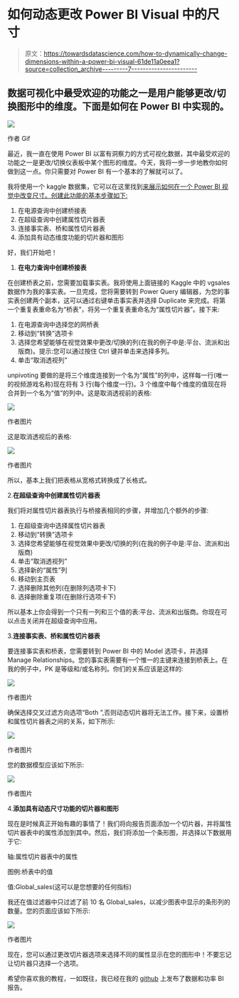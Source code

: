# 如何动态更改 Power BI Visual 中的尺寸

> 原文：<https://towardsdatascience.com/how-to-dynamically-change-dimensions-within-a-power-bi-visual-61de11a0eea1?source=collection_archive---------7----------------------->

## 数据可视化中最受欢迎的功能之一是用户能够更改/切换图形中的维度。下面是如何在 Power BI 中实现的。

![](img/3e20fc8013874bde37cc40abce96f82c.png)

作者 Gif

最近，我一直在使用 Power BI 以富有洞察力的方式可视化数据，其中最受欢迎的功能之一是更改/切换仪表板中某个图形的维度。今天，我将一步一步地教你如何做到这一点。你只需要对 Power BI 有一个基本的了解就可以了。

我将使用一个 kaggle 数据集，它可以在这里找到[来展示如何在一个 Power BI 视觉中改变尺寸。创建此功能的基本步骤如下:](https://www.kaggle.com/gregorut/videogamesales/version/2)

1.  在电源查询中创建桥接表
2.  在超级查询中创建属性切片器表
3.  连接事实表、桥和属性切片器表
4.  添加具有动态维度功能的切片器和图形

好，我们开始吧！

1.  **在电力查询中创建桥接表**

在创建桥表之前，您需要加载事实表。我将使用上面链接的 Kaggle 中的 vgsales 数据作为我的事实表。一旦完成，您将需要转到 Power Query 编辑器，为您的事实表创建两个副本，这可以通过右键单击事实表并选择 Duplicate 来完成。将第一个重复表重命名为“桥表”，将另一个重复表重命名为“属性切片器”。接下来:

1.  在电源查询中选择您的网桥表
2.  移动到“转换”选项卡
3.  选择您希望能够在视觉效果中更改/切换的列(在我的例子中是:平台、流派和出版商)。提示:您可以通过按住 Ctrl 键并单击来选择多列。
4.  单击“取消透视列”

unpivoting 要做的是将三个维度连接到一个名为“属性”的列中，这样每一行(唯一的视频游戏名称)现在将有 3 行(每个维度一行)。3 个维度中每个维度的值现在将合并到一个名为“值”的列中。这是取消透视前的表格:

![](img/7ed20049b1ecb485ef9002e0fdb05240.png)

作者图片

这是取消透视后的表格:

![](img/4c7730edb66863111b2d01510e9139ab.png)

作者图片

所以，基本上我们把表格从宽格式转换成了长格式。

2.**在超级查询中创建属性切片器表**

我们将对属性切片器表执行与桥接表相同的步骤，并增加几个额外的步骤:

1.  在超级查询中选择属性切片器表
2.  移动到“转换”选项卡
3.  选择您希望能够在视觉效果中更改/切换的列(在我的例子中是:平台、流派和出版商)
4.  单击“取消透视列”
5.  选择新的“属性”列
6.  移动到主页表
7.  选择删除其他列(在删除列选项卡下)
8.  选择删除重复项(在删除行选项卡下)

所以基本上你会得到一个只有一列和三个值的表:平台、流派和出版商。你现在可以点击关闭并在超级查询中应用。

3.**连接事实表、桥和属性切片器表**

要连接事实表和桥表，您需要转到 Power BI 中的 Model 选项卡，并选择 Manage Relationships。您的事实表需要有一个惟一的主键来连接到桥表上。在我的例子中，PK 是等级和/或名称列。你们的关系应该是这样的:

![](img/29cd2d90e3482e3929d3555f7a3b88e5.png)

作者图片

确保选择交叉过滤方向选项“Both ”,否则动态切片器将无法工作。接下来，设置桥和属性切片器表之间的关系，如下所示:

![](img/30c249e778ee2cc44b3d0e87e1929496.png)

作者图片

您的数据模型应该如下所示:

![](img/0ee86ad59835948a198ecc4c9185d56d.png)

作者图片

4.**添加具有动态尺寸功能的切片器和图形**

现在是时候真正开始有趣的事情了！我们将向报告页面添加一个切片器，并将属性切片器表中的属性添加到其中。然后，我们将添加一个条形图，并选择以下数据用于它:

轴:属性切片器表中的属性

图例:桥表中的值

值:Global_sales(这可以是您想要的任何指标)

我还在值过滤器中只过滤了前 10 名 Global_sales，以减少图表中显示的条形列的数量。您的页面应该如下所示:

![](img/203b13e535ad8865309cf4eaacd21c9c.png)

作者图片

现在，您可以通过更改切片器选项来选择不同的属性显示在您的图形中！不要忘记让切片器只选择一个选项。

希望你喜欢我的教程，一如既往，我已经在我的 [github](https://github.com/tsbloxsom/medium-projects/tree/master/PowerBI%20-%20Dynamic%20Dimensions) 上发布了数据和功率 BI 报告。